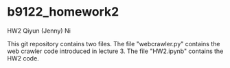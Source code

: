 # b9122_homework2
 HW2 Qiyun (Jenny) Ni

This git repository contains two files. 
The file "webcrawler.py" contains the web crawler code introduced in lecture 3. 
The file "HW2.ipynb" contains the HW2 code. 